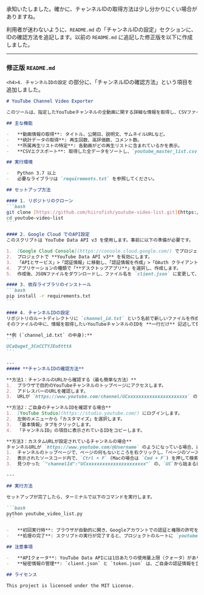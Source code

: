 承知いたしました。確かに、チャンネルIDの取得方法は少し分かりにくい場合がありますね。

利用者が迷わないように、`README.md` の「チャンネルIDの設定」セクションに、IDの確認方法を追記します。以前の `README.md` に追記した修正版を以下に作成しました。

-----

### 修正版 `README.md`

`<h4>4. チャンネルIDの設定` の部分に、「チャンネルIDの確認方法」という項目を追加しました。

````markdown
# YouTube Channel Video Exporter

このツールは、指定したYouTubeチャンネルの全動画に関する詳細な情報を取得し、CSVファイルとしてエクスポートするPythonスクリプトです。

## 主な機能

-   **動画情報の取得**: タイトル、公開日、説明文、サムネイルURLなど。
-   **統計データの取得**: 再生回数、高評価数、コメント数。
-   **所属再生リストの特定**: 各動画がどの再生リストに含まれているかを表示。
-   **CSVエクスポート**: 取得した全データをソートし、`youtube_master_list.csv` として保存。

## 実行環境

-   Python 3.7 以上
-   必要なライブラリは `requirements.txt` を参照してください。

## セットアップ方法

#### 1. リポジトリのクローン
```bash
git clone [https://github.com/hiirofish/youtube-video-list.git](https://github.com/hiirofish/youtube-video-list.git)
cd youtube-video-list
```

#### 2. Google Cloud でのAPI設定
このスクリプトは YouTube Data API v3 を使用します。事前に以下の準備が必要です。

1.  [Google Cloud Console](https://console.cloud.google.com/) でプロジェクトを作成または選択します。
2.  プロジェクトで **YouTube Data API v3** を有効にします。
3.  「APIとサービス」>「認証情報」に移動し、「認証情報を作成」>「OAuth クライアント ID」を選択します。
4.  アプリケーションの種類で「**デスクトップアプリ**」を選択し、作成します。
5.  作成後、JSONファイルをダウンロードし、ファイル名を `client.json` に変更して、このリポジトリのルートディレクトリに配置してください。

#### 3. 依存ライブラリのインストール
```bash
pip install -r requirements.txt
```

#### 4. チャンネルIDの設定
リポジトリのルートディレクトリに `channel_id.txt` という名前で新しいファイルを作成します。
そのファイルの中に、情報を取得したいYouTubeチャンネルのIDを **一行だけ** 記述して保存してください。

**例 (`channel_id.txt` の中身):**
```
UCaQuget_3CnCCTYJEo8tttA
```

---
##### **チャンネルIDの確認方法**

**方法1：チャンネルのURLから確認する（最も簡単な方法）**
1.  ブラウザで目的のYouTubeチャンネルのトップページにアクセスします。
2.  アドレスバーのURLを確認します。
3.  URLが `https://www.youtube.com/channel/UCxxxxxxxxxxxxxxxxxxxxxx` のような形式の場合、`/channel/` の後にある `UC` から始まる文字列がチャンネルIDです。

**方法2：ご自身のチャンネルIDを確認する場合**
1.  [YouTube Studio](https://studio.youtube.com/) にログインします。
2.  左側のメニューから「カスタマイズ」を選択します。
3.  「基本情報」タブをクリックします。
4.  「チャンネルID」の項目に表示されているIDをコピーします。

**方法3：カスタムURLが設定されているチャンネルの場合**
チャンネルURLが `https://www.youtube.com/@Username` のようになっている場合、以下の手順で確認できます。
1.  チャンネルのトップページで、ページの何もないところを右クリックし、「ページのソースを表示」（またはそれに類する項目）を選択します。
2.  表示されたソースコード内で、`Ctrl + F` (Macの場合は `Cmd + F`) を押して検索ウィンドウを開き、`"channelId"` と入力して検索します。
3.  見つかった `"channelId":"UCxxxxxxxxxxxxxxxxxxxxxx"` の、`UC`から始まる部分が本当のチャンネルIDです。

---

## 実行方法

セットアップが完了したら、ターミナルで以下のコマンドを実行します。

```bash
python youtube_video_list.py
```

-   **初回実行時**: ブラウザが自動的に開き、Googleアカウントでの認証と権限の許可を求められます。許可すると、`token.json` というファイルが生成され、以降の認証が自動化されます。
-   **処理の完了**: スクリプトの実行が完了すると、プロジェクトのルートに `youtube_master_list.csv` という名前でCSVファイルが作成されます。

## 注意事項

-   **APIクォータ**: YouTube Data APIには1日あたりの使用量上限（クォータ）があります。動画数が非常に多いチャンネルで実行すると、上限に達してエラーが発生する可能性があります。その場合は、翌日に再度試してください。
-   **秘密情報の管理**: `client.json` と `token.json` は、ご自身の認証情報を含む非常に重要なファイルです。**絶対にGitHubなどで公開しないでください。** このリポジトリの `.gitignore` には、これらのファイルが誤ってアップロードされるのを防ぐ設定が含まれています。

## ライセンス

This project is licensed under the MIT License.
````